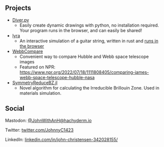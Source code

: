 
## Projects

- [Diver.py](https://github.com/JohnEdChristensen/Diver)
  - Easily create dynamic drawings with python, no installation required. Your program runs in the browser, and can easily be shared! 
- [lyra](https://github.com/JohnEdChristensen/lyra)
  - An interactive simulation of a guitar string, written in rust and [runs in the browser](https://johnedchristensen.github.io/lyra/)
- [WebbCompare](https://www.webbcompare.com/)
  - Convenient way to compare Hubble and Webb space telescope images
  - Featured on NPR: https://www.npr.org/2022/07/18/1111808405/comparing-james-webb-space-telescope-hubble-nasa
- [SymmetryReduceBZ.jl](https://github.com/jerjorg/SymmetryReduceBZ.jl)
  - Novel algorithm for calculating the Irreducible Brillouin Zone. Used in materials simulation.

## Social
Mastodon: [@JohnWithAnH@hachyderm.io](https://hachyderm.io/@JohnWithAnH)

Twitter: [twitter.com/JohnnyC1423](https://twitter.com/JohnnyC1423)

LinkedIn: [linkedin.com/in/john-christensen-342028155/](https://www.linkedin.com/in/john-christensen-342028155/)

<!--
**JohnEdChristensen/JohnEdChristensen** is a ✨ _special_ ✨ repository because its `README.md` (this file) appears on your GitHub profile.

Here are some ideas to get you started:

- 🔭 I’m currently working on ...
- 🌱 I’m currently learning ...
- 👯 I’m looking to collaborate on ...
- 🤔 I’m looking for help with ...
- 💬 Ask me about ...
- 📫 How to reach me: ...
- 😄 Pronouns: ...
- ⚡ Fun fact: ...
-->
